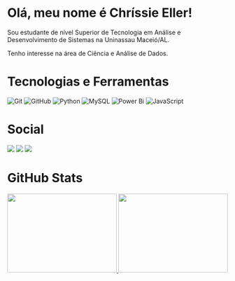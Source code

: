 # Olá, meu nome é Chríssie Eller! 

Sou estudante de nível Superior de Tecnologia em Análise e Desenvolvimento de Sistemas na Uninassau Maceió/AL. 

Tenho interesse na área de Ciência e Análise de Dados.

# Tecnologias e Ferramentas
![Git](https://img.shields.io/badge/git-purple.svg?style=for-the-badge&logo=git&logoColor=white)
![GitHub](https://img.shields.io/badge/github-purple.svg?style=for-the-badge&logo=github&logoColor=white)
![Python](https://img.shields.io/badge/python-purple?style=for-the-badge&logo=python&logoColor=white)
![MySQL](https://img.shields.io/badge/mysql-purple.svg?style=for-the-badge&logo=mysql&logoColor=white)
![Power Bi](https://img.shields.io/badge/power_bi-purple?style=for-the-badge&logo=powerbi&logoColor=white)
![JavaScript](https://img.shields.io/badge/javascript-purple.svg?style=for-the-badge&logo=javascript&logoColor=white)


# Social
<div>
<a href="https://instagram.com/chrissieeller" target="_blank"><img src="https://img.shields.io/badge/-Instagram-black?style=for-the-badge&logo=instagram&logoColor=white" target="_blank"></a>
<a href="https://www.twitter.com/chrissieeller" target="_blank"><img src="https://img.shields.io/badge/X-black.svg?style=for-the-badge&logo=X&logoColor=white" target="_blank"></a>
<a href="https://www.linkedin.com/in/chrissieeller" target="_blank"><img src="https://img.shields.io/badge/-LinkedIn-black?style=for-the-badge&logo=linkedin&logoColor=white" target="_blank"></a>   
</div>


# GitHub Stats
<div>
<a href="https://github.com/chrissieeller">
<img height="180em" width="250em" src="https://github-readme-stats.vercel.app/api/top-langs/?username=chrissieeller&layout=compact&langs_count=7&theme=dracula"/>
<img height="180em" width="250em" src="https://github-readme-stats.vercel.app/api?username=chrissieeller&show_icons=true&theme=dracula&include_all_commits=true&count_private=true"/>
</div>
